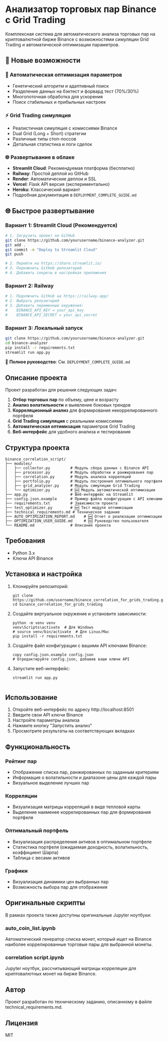 # Анализатор торговых пар Binance с Grid Trading

Комплексная система для автоматического анализа торговых пар на криптовалютной бирже Binance с возможностями симуляции Grid Trading и автоматической оптимизации параметров.

## 🚀 Новые возможности

### 🤖 Автоматическая оптимизация параметров
- Генетический алгоритм и адаптивный поиск
- Разделение данных на бэктест и форвард тест (70%/30%)
- Многопоточная обработка для ускорения
- Поиск стабильных и прибыльных настроек

### ⚡ Grid Trading симуляция
- Реалистичная симуляция с комиссиями Binance
- Dual Grid (Long + Short) стратегии
- Различные типы стоп-лоссов
- Детальная статистика и логи сделок

### 🌐 Развертывание в облаке
- **Streamlit Cloud**: Рекомендуемая платформа (бесплатно)
- **Railway**: Простой деплой из GitHub
- **Render**: Автоматические деплои и SSL
- **Vercel**: Flask API версия (экспериментально)
- **Heroku**: Классический вариант
- Подробная документация в `DEPLOYMENT_COMPLETE_GUIDE.md`

## 🌐 Быстрое развертывание

### Вариант 1: Streamlit Cloud (Рекомендуется)
```bash
# 1. Загрузить проект на GitHub
git clone https://github.com/yourusername/binance-analyzer.git
git add .
git commit -m "Deploy to Streamlit Cloud"
git push

# 2. Перейти на https://share.streamlit.io/
# 3. Подключить GitHub репозиторий
# 4. Добавить секреты в настройках приложения
```

### Вариант 2: Railway
```bash
# 1. Подключить GitHub на https://railway.app/
# 2. Выбрать репозиторий
# 3. Добавить переменные окружения:
#    BINANCE_API_KEY = your_api_key
#    BINANCE_API_SECRET = your_api_secret
```

### Вариант 3: Локальный запуск
```bash
git clone https://github.com/yourusername/binance-analyzer.git
cd binance-analyzer
pip install -r requirements.txt
streamlit run app.py
```

📖 **Полное руководство**: См. `DEPLOYMENT_COMPLETE_GUIDE.md`

## Описание проекта

Проект разработан для решения следующих задач:

1. **Отбор торговых пар** по объему, цене и возрасту
2. **Анализ волатильности** и выявление боковых трендов
3. **Корреляционный анализ** для формирования некоррелированного портфеля
4. **Grid Trading симуляция** с реальными комиссиями
5. **Автоматическая оптимизация** параметров Grid Trading
6. **Веб-интерфейс** для удобного анализа и тестирования

## Структура проекта

```
binance_correlation_script/
├── modules/
│   ├── collector.py         # Модуль сбора данных с Binance API
│   ├── processor.py         # Модуль обработки и ранжирования пар
│   ├── correlation.py       # Модуль анализа корреляций
│   ├── portfolio.py         # Модуль построения оптимального портфеля
│   ├── grid_analyzer.py     # Модуль симуляции Grid Trading
│   └── optimizer.py         # 🆕 Модуль автоматической оптимизации
├── app.py                   # Веб-интерфейс на Streamlit
├── config.json.example      # Пример файла конфигурации с API ключами
├── requirements.txt         # Зависимости проекта
├── test_optimizer.py        # 🆕 Тест модуля оптимизации
├── technical_requirements.md # Техническое задание
├── AUTO_OPTIMIZATION_REPORT.md    # 🆕 Отчет о реализации оптимизации
├── OPTIMIZATION_USER_GUIDE.md     # 🆕 Руководство пользователя
└── README.md                # Описание проекта
```

## Требования

- Python 3.x
- Ключи API Binance

## Установка и настройка

1. Клонируйте репозиторий:
   ```
   git clone https://github.com/username/binance_correlation_for_grids_trading.git
   cd binance_correlation_for_grids_trading
   ```

2. Создайте виртуальное окружение и установите зависимости:
   ```
   python -m venv venv
   venv\Scripts\activate  # Для Windows
   # source venv/bin/activate  # Для Linux/Mac
   pip install -r requirements.txt
   ```

3. Создайте файл конфигурации с вашими API ключами Binance:
   ```
   copy config.json.example config.json
   # Отредактируйте config.json, добавив ваши ключи API
   ```

4. Запустите веб-интерфейс:
   ```
   streamlit run app.py
   ```
   ```

## Использование

1. Откройте веб-интерфейс по адресу http://localhost:8501
2. Введите свои API ключи Binance
3. Настройте параметры анализа
4. Нажмите кнопку "Запустить анализ"
5. Просмотрите результаты на соответствующих вкладках

## Функциональность

### Рейтинг пар
- Отображение списка пар, ранжированных по заданным критериям
- Информация о волатильности и диапазоне цены для каждой пары
- Визуальное выделение лучших пар

### Корреляции
- Визуализация матрицы корреляций в виде тепловой карты
- Выделение наименее коррелированных пар для формирования портфеля

### Оптимальный портфель
- Визуализация распределения активов в оптимальном портфеле
- Статистика портфеля (ожидаемая доходность, волатильность, коэффициент Шарпа)
- Таблица с весами активов

### Графики
- Визуализация динамики цен выбранных пар
- Возможность выбора пар для отображения

## Оригинальные скрипты

В рамках проекта также доступны оригинальные Jupyter ноутбуки:

### auto_coin_list.ipynb
Автоматический генератор списка монет, который ищет на Binance наиболее коррелированные торговые пары для выбранной монеты.

### correlation script.ipynb
Jupyter ноутбук, рассчитывающий матрицы корреляции для криптовалютных монет на бирже Binance.

## Автор

Проект разработан по техническому заданию, описанному в файле technical_requirements.md.

## Лицензия

MIT

